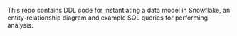 This repo contains DDL code for instantiating a data model in Snowflake, an entity-relationship diagram and example SQL queries for performing analysis.
